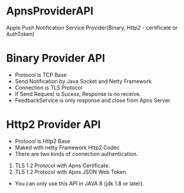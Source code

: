
# ApnsProviderAPI
Apple Push Notification Service Provider(Binary, Http2 - certificate or AuthToken)




# Binary Provider API

- Protocol is TCP Base
- Send Notification by Java Socket and Netty Framework
- Connection is TLS Protocol
- If Send Request is Sucess, Response is no receive.
- FeedbackService is only response and close from Apns Server.



# Http2 Provider API

- Protocol is Http2 Base
- Maked with netty Framework Http2 Codec
- There are two kinds of connection authentication.

1) TLS 1.2 Protocol with Apns Certificate.
2) TLS 1.2 Protocol with Apns JSON Web Token.

- You can only use this API in JAVA 8 (jdk 1.8 or later).
